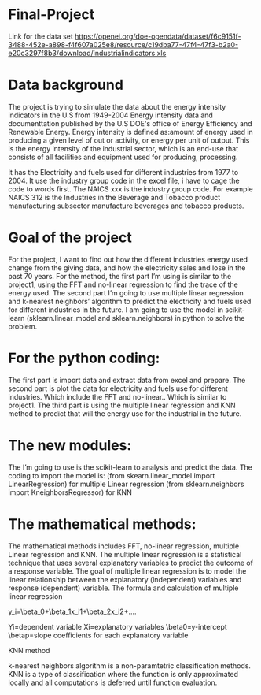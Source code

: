 # Final-Project
Link for the data set
https://openei.org/doe-opendata/dataset/f6c9151f-3488-452e-a898-f4f607a025e8/resource/c19dba77-47f4-47f3-b2a0-e20c3297f8b3/download/industrialindicators.xls

# Data background
The project is trying to simulate the data about the energy intensity indicators in the U.S from 1949-2004
Energy intensity data and documenttation published by the U.S DOE's office of Energy Efficiency and Renewable Energy.
Energy intensity is defined as:amount of energy used in producing a given level of out or activity, or energy per unit of output. This is the energy intensity of the industrial sector, which is an end-use that consists of all facilities and equipment used for producing, processing. 

It has the Electricity and fuels used for different industries from 1977 to 2004. 
It use the industry group code in the excel file, i have to cage the code to words first.
The NAICS xxx is the industry group code. For example NAICS 312 is the Industries in the Beverage and Tobacco product manufacturing subsector manufacture beverages and tobacco products.

# Goal of the project
For the project, I want to find out how the different industries energy used change from the giving data, and how the electricity sales and lose in the past 70 years.
For the method, the first part I’m using is similar to the project1, using the FFT and no-linear regression to find the trace of the energy used.
The second part I’m going to use multiple linear regression and k-nearest neighbors’ algorithm to predict the electricity and fuels used for different industries in the future. I am going to use the model in scikit-learn (sklearn.linear_model and sklearn.neighbors) in python to solve the problem. 

# For the python coding:
The first part is import data and extract data from excel and prepare.
The second part is plot the data for electricity and fuels use for different industries. Which include the FFT and no-linear.. Which is similar to project1.
The third part is using the multiple linear regression and KNN method to predict that will the energy use for the industrial in the future.

# The new modules:
The I’m going to use is the scikit-learn to analysis and predict the data. The coding to import the model is:
  (from skearn.linear_model import LinearRegression) for multiple Linear regression
  (from sklearn.neighbors import KneighborsRegressor) for KNN 

# The mathematical methods:
The mathematical methods includes FFT, no-linear regression, multiple Linear regression and KNN.
The multiple linear regression is a statistical technique that uses several explanatory variables to predict the outcome of a response variable. The goal of multiple linear regression is to model the linear relationship between the explanatory (independent) variables and response (dependent) variable.
The formula and calculation of multiple linear regression

y_i=\beta_0+\beta_1x_i1+\beta_2x_i2+....

Yi=dependent variable
Xi=explanatory variables
\beta0=y-intercept
\betap=slope coefficients for each explanatory variable

KNN method

k-nearest neighbors algorithm is a non-paramtetric classification methods.
KNN is a type of classification where the function is only approximated locally and all computations is deferred until function evaluation.
